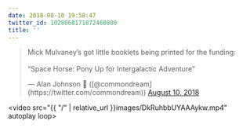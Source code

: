 ```yaml
---
date: 2018-08-10 19:58:47
twitter_id: 1028068171872460800
title: ''
---
```


<blockquote class="twitter-tweet"><p lang="en" dir="ltr">Mick Mulvaney’s got little booklets being printed for the funding:<br><br>“Space Horse: Pony Up for Intergalactic Adventure”</p>&mdash; Alan Johnson 🍔 ([@commondream](https://twitter.com/commondream)) <a href="https://twitter.com/commondream/status/1028063772089495552?ref_src=twsrc%5Etfw">August 10, 2018</a></blockquote>
<script async src="https://platform.twitter.com/widgets.js" charset="utf-8"></script>



<video src="{{ "/" | relative_url  }}images/DkRuhbbUYAAAykw.mp4" autoplay loop></video>
